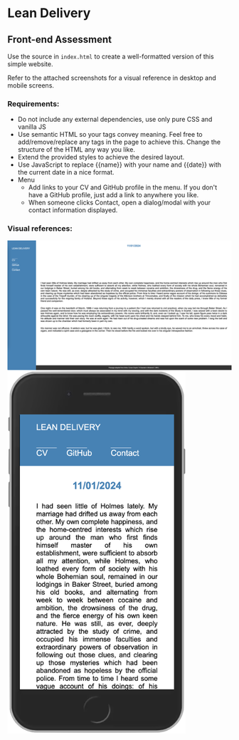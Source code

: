 # Lean Delivery
## Front-end Assessment

Use the source in `index.html` to create a well-formatted version of this simple website.

Refer to the attached screenshots for a visual reference in desktop and mobile screens.

### Requirements:

- Do not include any external dependencies, use only pure CSS and vanilla JS
- Use semantic HTML so your tags convey meaning.
  Feel free to add/remove/replace any tags in the page to achieve this.
  Change the structure of the HTML any way you like.
- Extend the provided styles to achieve the desired layout.
- Use JavaScript to replace {{name}} with your name and {{date}} with the current date in a nice format.
- Menu
  - Add links to your CV and GitHub profile in the menu.
    If you don't have a GitHub profile, just add a link to anywhere you like.
  - When someone clicks Contact, open a dialog/modal with your contact information displayed.

### Visual references:

<img src="./img/desktop_example.png" alt="Desktop version" />

<img src="./img/mobile_example.png" alt="Mobile version" width="400" />